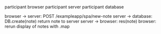 participant browser
participant server
participant database

browser -> server: POST /exampleapp/spa/new-note
server -> database: DB.create(note) return note to server
server -> browser: res(note)
browser: rerun display of notes with .map